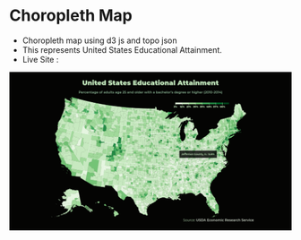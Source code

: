 # Choropleth Map

- Choropleth map using d3 js and topo json
- This represents United States Educational Attainment.
- Live Site :

![image showcase](./showcase.png)
